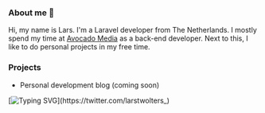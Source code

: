 ### About me 👋

Hi, my name is Lars. I'm a Laravel developer from The Netherlands. I mostly spend my time at [Avocado Media](https://avocado.media/) as a back-end developer. Next to this, I like to do personal projects in my free time.

### Projects

- Personal development blog (coming soon)

[![Typing SVG](https://readme-typing-svg.herokuapp.com?size=15&duration=2000&color=0093F7&background=18FF0000&lines=%40larstwolters_)](https://twitter.com/larstwolters_)
